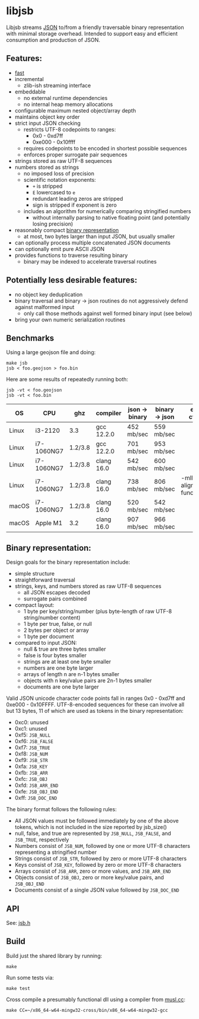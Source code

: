 # libjsb

Libjsb streams [JSON](https://www.json.org/) to/from a friendly traversable binary representation with minimal storage overhead. Intended to support easy and efficient consumption and production of JSON.

## Features:

* [fast](#benchmarks)
* incremental
	* zlib-ish streaming interface
* embeddable
	* no external runtime dependencies
	* no internal heap memory allocations
* configurable maximum nested object/array depth
* maintains object key order
* strict input JSON checking
	* restricts UTF-8 codepoints to ranges:
		* 0x0 - 0xd7ff
		* 0xe000 - 0x10ffff
	* requires codepoints to be encoded in shortest possible sequences
	* enforces proper surrogate pair sequences
* strings stored as raw UTF-8 sequences
* numbers stored as strings
	* no imposed loss of precision
	* scientific notation exponents:
		* `+` is stripped
		* `E` lowercased to `e`
		* redundant leading zeros are stripped
		* sign is stripped if exponent is zero
	* includes an algorithm for numerically comparing stringified numbers
		* without internally parsing to native floating point (and potentially losing precision)
* reasonably compact [binary representation](#binary-representation)
	* at most, two bytes larger than input JSON, but usually smaller
* can optionally process multiple concatenated JSON documents
* can optionally emit pure ASCII JSON
* provides functions to traverse resulting binary
	* binary may be indexed to accelerate traversal routines

## Potentially less desirable features:

* no object key deduplication
* binary traversal and binary -> json routines do not aggressively defend against malformed input
	* only call those methods against well formed binary input (see below)
* bring your own numeric serialization routines

## Benchmarks

Using a large geojson file and doing:

```
make jsb
jsb < foo.geojson > foo.bin
```

Here are some results of repeatedly running both:
```
jsb -vt < foo.geojson
jsb -vt < foo.bin
```

| OS    | CPU        | ghz     | compiler   | json -> binary | binary -> json | extra cflags                  |
|-------|------------|---------|------------|----------------|----------------|-------------------------------|
| Linux | i3-2120    | 3.3     | gcc 12.2.0 | 452 mb/sec     | 559 mb/sec     |                               |
| Linux | i7-1060NG7 | 1.2/3.8 | gcc 12.2.0 | 701 mb/sec     | 953 mb/sec     |                               |
| Linux | i7-1060NG7 | 1.2/3.8 | clang 16.0 | 542 mb/sec     | 600 mb/sec     |                               |
| Linux | i7-1060NG7 | 1.2/3.8 | clang 16.0 | 738 mb/sec     | 806 mb/sec     | -mllvm -align-all-functions=6 |
| macOS | i7-1060NG7 | 1.2/3.8 | clang 16.0 | 520 mb/sec     | 542 mb/sec     |                               |
| macOS | Apple M1   | 3.2     | clang 16.0 | 907 mb/sec     | 966 mb/sec     |                               |

## Binary representation:

Design goals for the binary representation include:

* simple structure
* straightforward traversal
* strings, keys, and numbers stored as raw UTF-8 sequences
	* all JSON escapes decoded
	* surrogate pairs combined
* compact layout:
	* 1 byte per key/string/number (plus byte-length of raw UTF-8 string/number content)
	* 1 byte per true, false, or null
	* 2 bytes per object or array
	* 1 byte per document
* compared to input JSON:
	* null & true are three bytes smaller
	* false is four bytes smaller
	* strings are at least one byte smaller
	* numbers are one byte larger
	* arrays of length n are n-1 bytes smaller
	* objects with n key/value pairs are 2n-1 bytes smaller
	* documents are one byte larger

Valid JSON unicode character code points fall in ranges 0x0 - 0xd7ff and 0xe000 - 0x10FFFF. UTF-8-encoded sequences for these can involve all but 13 bytes, 11 of which are used as tokens in the binary representation:

* 0xc0: unused
* 0xc1: unused
* 0xf5: `JSB_NULL`
* 0xf6: `JSB_FALSE`
* 0xf7: `JSB_TRUE`
* 0xf8: `JSB_NUM`
* 0xf9: `JSB_STR`
* 0xfa: `JSB_KEY`
* 0xfb: `JSB_ARR`
* 0xfc: `JSB_OBJ`
* 0xfd: `JSB_ARR_END`
* 0xfe: `JSB_OBJ_END`
* 0xff: `JSB_DOC_END`

The binary format follows the following rules:

* All JSON values must be followed immediately by one of the above tokens, which is not included in the size reported by jsb_size()
* null, false, and true are represented by `JSB_NULL`, `JSB_FALSE`, and `JSB_TRUE`, respectively
* Numbers consist of `JSB_NUM`, followed by one or more UTF-8 characters representing a stringified number
* Strings consist of `JSB_STR`, followed by zero or more UTF-8 characters
* Keys consist of `JSB_KEY`, followed by zero or more UTF-8 characters
* Arrays consist of `JSB_ARR`, zero or more values, and `JSB_ARR_END`
* Objects consist of `JSB_OBJ`, zero or more key/value pairs, and `JSB_OBJ_END`
* Documents consist of a single JSON value followed by `JSB_DOC_END`

## API

See: [jsb.h](jsb.h)

## Build

Build just the shared library by running:

`make`

Run some tests via:

`make test`

Cross compile a presumably functional dll using a compiler from [musl.cc](https://musl.cc/):

`make CC=~/x86_64-w64-mingw32-cross/bin/x86_64-w64-mingw32-gcc`
